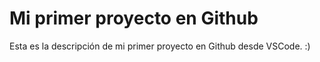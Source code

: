 # Mi primer proyecto en Github

Esta es la descripción de mi primer proyecto en Github desde VSCode. :)

